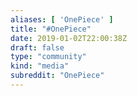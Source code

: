 ```yaml
---
aliases: [ 'OnePiece' ]
title: "#OnePiece"
date: 2019-01-02T22:00:38Z
draft: false
type: "community"
kind: "media"
subreddit: "OnePiece"
---
```

